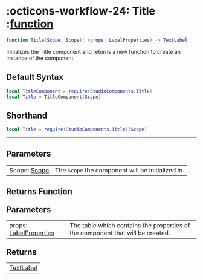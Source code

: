 <h1 class="api-header" markdown>
    <span class="api-icon" markdown>:octicons-workflow-24:</span>
    <span class="api-title">Title</span>
    <span class="api-type">:</span><a href="https://create.roblox.com/docs/luau/functions" class="api-type">function</a>
</h1>

```lua
function Title(Scope: Scope): (props: LabelProperties) -> TextLabel
```
Initializes the Title component and returns a new function to create an instance of the component.

## Default Syntax

```lua
local TitleComponent = require(StudioComponents.Title)
local Title = TitleComponent(Scope)
```

## Shorthand

```lua
local Title = require(StudioComponents.Title)(Scope)
```

-----

## Parameters
<span markdown>
    <div class="md-typeset__table">
        <table>
            <tbody>
                <tr>
                    <td class="api-param-highlight">Scope: <a href="">Scope</a></td>
                    <td>The <code>Scope</code> the component will be initialized in.</td>
                </tr>
            </tbody>
        </table>
    </div>
</span>

## Returns Function
<span markdown>
    <div class="md-typeset__table" id="api-returns-function-table">
        <h2 style="margin: 1.1em 0 .64em">Parameters</h2>
        <table>
            <tbody>
                <tr>
                    <td class="api-param-highlight">props: <a href="../../types/Label">LabelProperties</a></td>
                    <td>The table which contains the properties of the component that will be created.</td>
                </tr>
            </tbody>
        </table>
        <h2 style="margin: 1.1em 0 .64em">Returns</h2>
        <table>
            <tbody>
                <tr>
                    <td class="api-return-box"><a href="https://create.roblox.com/docs/reference/engine/classes/TextLabel">TextLabel</a></td>
                </tr>
            </tbody>
        </table>
    </div>
</div>